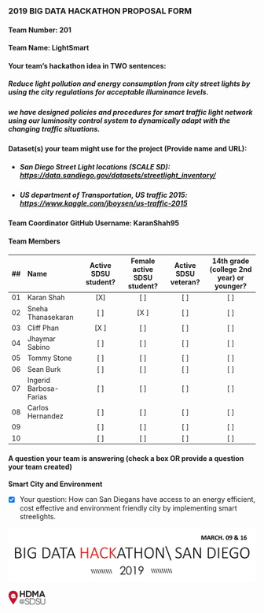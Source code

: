 ### 2019 BIG DATA HACKATHON PROPOSAL FORM

#### Team Number: 201  

#### Team Name: LightSmart   
  
#### Your team’s hackathon idea in TWO sentences:
##### Reduce light pollution and energy consumption from city street lights by using the city regulations for acceptable illuminance levels.
##### we have designed policies and procedures for smart traffic light network using our luminosity control system to dynamically adapt with the changing traffic situations. 
  
#### Dataset(s) your team might use for the project (Provide name and URL):
- ##### San Diego Street Light locations (SCALE SD): https://data.sandiego.gov/datasets/streetlight_inventory/
- ##### US department of Transportation, US traffic 2015: https://www.kaggle.com/jboysen/us-traffic-2015


#### Team Coordinator GitHub Username: KaranShah95

#### Team Members
| ## |        Name         | Active SDSU student? | Female active SDSU student? | Active SDSU veteran? | 14th grade (college 2nd year) or younger? |
| -- | :------------------ |        :---:         |            :---:            |        :---:         |                  :---:                    |
| 01 | Karan Shah|         [X]          |             [ ]             |         [ ]          |                   [ ]                     |
| 02 | Sneha Thanasekaran   |         [ ]          |             [X ]             |         [ ]          |                   [ ]                     |
| 03 | Cliff Phan|         [X ]          |             [ ]             |         [ ]          |                   [ ]                     |
| 04 | Jhaymar Sabino|         [ ]          |             [ ]             |         [ ]          |                   [ ]                     |
| 05 | Tommy Stone|         [ ]          |             [ ]             |         [ ]          |                   [ ]                     |
| 06 | Sean Burk|         [ ]          |             [ ]             |         [ ]          |                   [ ]                     |
| 07 |Ingerid Barbosa-Farias|         [ ]          |             [ ]             |         [ ]          |                   [ ]                     |
| 08 |Carlos Hernandez	|         [ ]          |             [ ]             |         [ ]          |                   [ ]                     |
| 09 |                     |         [ ]          |             [ ]             |         [ ]          |                   [ ]                     |
| 10 |                     |         [ ]          |             [ ]             |         [ ]          |                   [ ]                     |
  
#### A question your team is answering (check a box OR provide a question your team created)

**Smart City and Environment**
- [X] Your question: How can San Diegans have access to an energy efficient, cost effective and environment friendly city by implementing smart streelights.




![bigdatahackathon4sd](https://github.com/BigDataForSanDiego/00-Proposal-Templates/blob/master/img/big_data_2019.jpg "Big Data Hackathon for San Diego 2019")  

<img height="15%" width="15%" alt="hdma" src="https://github.com/BigDataForSanDiego/00-Proposal-Templates/blob/master/img/hdma2.png"> 
